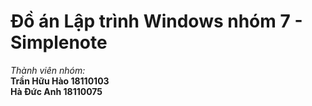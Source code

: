 # Đồ án Lập trình Windows nhóm 7 - Simplenote
*Thành viên nhóm:*  
**Trần Hữu Hào 18110103**  
**Hà Đức Anh 18110075**  
 
